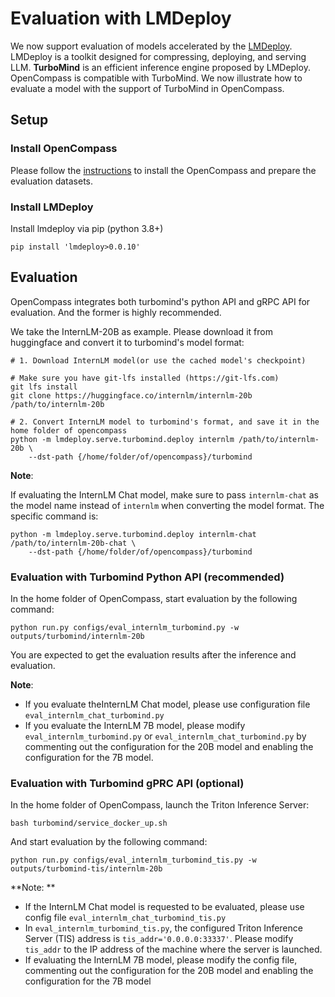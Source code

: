# Evaluation with LMDeploy

We now support evaluation of models accelerated by the [LMDeploy](https://github.com/InternLM/lmdeploy). LMDeploy is a toolkit designed for compressing, deploying, and serving LLM. **TurboMind** is an efficient inference engine proposed by LMDeploy. OpenCompass is compatible with TurboMind. We now illustrate how to evaluate a model with the support of TurboMind in OpenCompass.

## Setup

### Install OpenCompass

Please follow the [instructions](https://opencompass.readthedocs.io/en/latest/get_started.html) to install the OpenCompass and prepare the evaluation datasets.

### Install LMDeploy

Install lmdeploy via pip (python 3.8+)

```shell
pip install 'lmdeploy>0.0.10'
```

## Evaluation

OpenCompass integrates both turbomind's python API and gRPC API for evaluation. And the former is highly recommended.

We take the InternLM-20B as example. Please download it from huggingface and convert it to turbomind's model format:

```shell
# 1. Download InternLM model(or use the cached model's checkpoint)

# Make sure you have git-lfs installed (https://git-lfs.com)
git lfs install
git clone https://huggingface.co/internlm/internlm-20b /path/to/internlm-20b

# 2. Convert InternLM model to turbomind's format, and save it in the home folder of opencompass
python -m lmdeploy.serve.turbomind.deploy internlm /path/to/internlm-20b \
    --dst-path {/home/folder/of/opencompass}/turbomind
```

**Note**:

If evaluating the InternLM Chat model, make sure to pass `internlm-chat` as the model name instead of `internlm` when converting the model format. The specific command is:

```shell
python -m lmdeploy.serve.turbomind.deploy internlm-chat /path/to/internlm-20b-chat \
    --dst-path {/home/folder/of/opencompass}/turbomind
```

### Evaluation with Turbomind Python API (recommended)

In the home folder of OpenCompass, start evaluation by the following command:

```shell
python run.py configs/eval_internlm_turbomind.py -w outputs/turbomind/internlm-20b
```

You are expected to get the evaluation results after the inference and evaluation.

**Note**:

- If you evaluate theInternLM Chat model, please use configuration file `eval_internlm_chat_turbomind.py`
- If you evaluate the InternLM 7B model, please modify `eval_internlm_turbomind.py` or `eval_internlm_chat_turbomind.py` by commenting out the configuration for the 20B model and enabling the configuration for the 7B model.

### Evaluation with Turbomind gPRC API (optional)

In the home folder of OpenCompass, launch the Triton Inference Server:

```shell
bash turbomind/service_docker_up.sh
```

And start evaluation by the following command:

```shell
python run.py configs/eval_internlm_turbomind_tis.py -w outputs/turbomind-tis/internlm-20b
```

\*\*Note: \*\*

- If the InternLM Chat model is requested to be evaluated, please use config file `eval_internlm_chat_turbomind_tis.py`
- In `eval_internlm_turbomind_tis.py`, the configured Triton Inference Server (TIS) address is `tis_addr='0.0.0.0:33337'`. Please modify `tis_addr` to the IP address of the machine where the server is launched.
- If evaluating the InternLM 7B model, please modify the config file, commenting out the configuration for the 20B model and enabling the configuration for the 7B model

